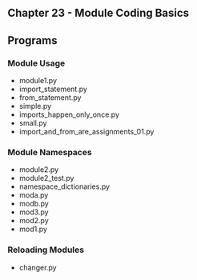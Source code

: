 ##  Chapter 23 - Module Coding Basics

## Programs

### Module Usage
* module1.py
* import\_statement.py
* from\_statement.py
* simple.py
* imports\_happen\_only\_once.py
* small.py
* import\_and\_from\_are\_assignments\_01.py

### Module Namespaces
* module2.py
* module2\_test.py
* namespace\_dictionaries.py
* moda.py
* modb.py
* mod3.py
* mod2.py
* mod1.py

### Reloading Modules
* changer.py
